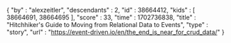{
  "by" : "alexzeitler",
  "descendants" : 2,
  "id" : 38664412,
  "kids" : [ 38664691, 38664695 ],
  "score" : 33,
  "time" : 1702736838,
  "title" : "Hitchhiker's Guide to Moving from Relational Data to Events",
  "type" : "story",
  "url" : "https://event-driven.io/en/the_end_is_near_for_crud_data/"
}
